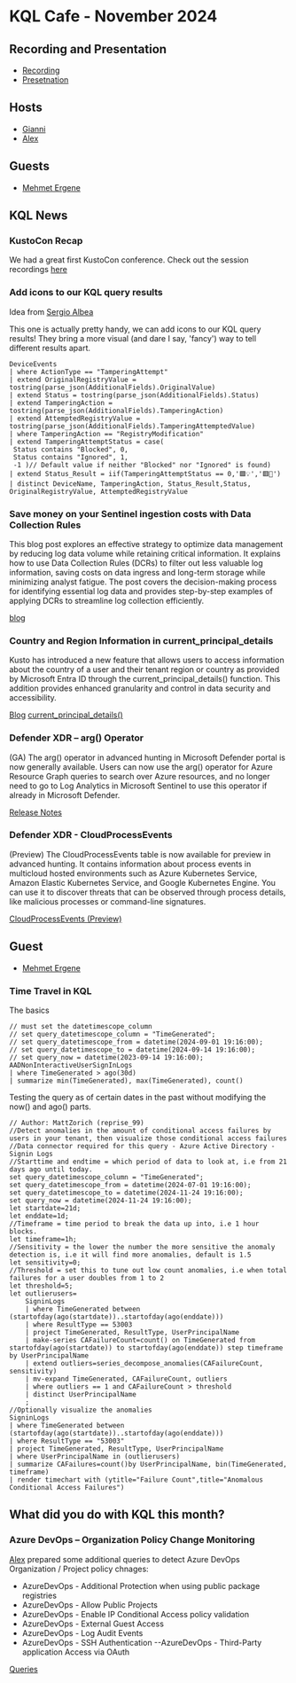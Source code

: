 # KQL Cafe - November 2024

## Recording and Presentation

- [Recording](https://www.youtube.com/watch?v=lcN4LBtPKPk)
- [Presetnation](/docs/Presentations/KQL%20Cafe%20-%20November%202024.pdf)

## Hosts

- [Gianni](https://twitter.com/castello_johnny)
- [Alex](https://twitter.com/alexverboon)

## Guests

- [Mehmet Ergene](https://twitter.com/Cyb3rMonk)

## KQL News

### KustoCon Recap

We had a great first KustoCon conference. Check out the session recordings [here](/docs/KustoCon/KustoCon%202024.md)

### Add icons to our KQL query results

Idea from [Sergio Albea](https://www.linkedin.com/in/sergioalbea/)

This one is actually pretty handy,  we can add icons to our KQL query results! They bring a more visual (and dare I say, 'fancy') way to tell different results apart.

```kql
DeviceEvents
| where ActionType == "TamperingAttempt"
| extend OriginalRegistryValue = tostring(parse_json(AdditionalFields).OriginalValue)
| extend Status = tostring(parse_json(AdditionalFields).Status)
| extend TamperingAction = tostring(parse_json(AdditionalFields).TamperingAction)
| extend AttemptedRegistryValue = tostring(parse_json(AdditionalFields).TamperingAttemptedValue)
| where TamperingAction == "RegistryModification"
| extend TamperingAttemptStatus = case(
 Status contains "Blocked", 0,
 Status contains "Ignored", 1,
 -1 )// Default value if neither "Blocked" nor "Ignored" is found)
| extend Status_Result = iif(TamperingAttemptStatus == 0,'🟩💡','🟥🚨')
| distinct DeviceName, TamperingAction, Status_Result,Status, OriginalRegistryValue, AttemptedRegistryValue
```

### Save money on your Sentinel ingestion costs with Data Collection Rules

This blog post explores an effective strategy to optimize data management by reducing log data volume while retaining critical information. It explains how to use Data Collection Rules (DCRs) to filter out less valuable log information, saving costs on data ingress and long-term storage while minimizing analyst fatigue. The post covers the decision-making process for identifying essential log data and provides step-by-step examples of applying DCRs to streamline log collection efficiently.

[blog](https://techcommunity.microsoft.com/blog/microsoftsentinelblog/save-money-on-your-sentinel-ingestion-costs-with-data-collection-rules/4270256)

### Country and Region Information in current_principal_details

Kusto has introduced a new feature that allows users to access information about the country of a user and their tenant region or country as provided by Microsoft Entra ID through the current_principal_details() function. This addition provides enhanced granularity and control in data security and accessibility.

[Blog](https://techcommunity.microsoft.com/blog/azuredataexplorer/country-and-region-information-in-current-principal-details/4275454)
[current_principal_details()](https://learn.microsoft.com/en-us/kusto/query/current-principal-details-function?view=microsoft-fabric)

### Defender XDR – arg() Operator

(GA) The arg() operator in advanced hunting in Microsoft Defender portal is now generally available. Users can now use the arg() operator for Azure Resource Graph queries to search over Azure resources, and no longer need to go to Log Analytics in Microsoft Sentinel to use this operator if already in Microsoft Defender.

[Release Notes](https://learn.microsoft.com/en-us/defender-xdr/whats-new#november-2024)

### Defender XDR - CloudProcessEvents

(Preview) The CloudProcessEvents table is now available for preview in advanced hunting. It contains information about process events in multicloud hosted environments such as Azure Kubernetes Service, Amazon Elastic Kubernetes Service, and Google Kubernetes Engine.
You can use it to discover threats that can be observed through process details, like malicious processes or command-line signatures.

[CloudProcessEvents (Preview)](https://learn.microsoft.com/en-us/defender-xdr/advanced-hunting-cloudprocessevents-table)

## Guest

- [Mehmet Ergene](https://twitter.com/Cyb3rMonk)

### Time Travel in KQL

The basics

```kql
// must set the datetimescope_column
// set query_datetimescope_column = "TimeGenerated";
// set query_datetimescope_from = datetime(2024-09-01 19:16:00);
// set query_datetimescope_to = datetime(2024-09-14 19:16:00);
// set query_now = datetime(2023-09-14 19:16:00);
AADNonInteractiveUserSignInLogs
| where TimeGenerated > ago(30d)
| summarize min(TimeGenerated), max(TimeGenerated), count()
```

Testing the query as of certain dates in the past without modifying the now() and ago() parts.

```kql
// Author: MattZorich (reprise_99)
//Detect anomalies in the amount of conditional access failures by users in your tenant, then visualize those conditional access failures
//Data connector required for this query - Azure Active Directory - Signin Logs
//Starttime and endtime = which period of data to look at, i.e from 21 days ago until today.
set query_datetimescope_column = "TimeGenerated";
set query_datetimescope_from = datetime(2024-07-01 19:16:00);
set query_datetimescope_to = datetime(2024-11-24 19:16:00);
set query_now = datetime(2024-11-24 19:16:00);
let startdate=21d;
let enddate=1d;
//Timeframe = time period to break the data up into, i.e 1 hour blocks.
let timeframe=1h;
//Sensitivity = the lower the number the more sensitive the anomaly detection is, i.e it will find more anomalies, default is 1.5
let sensitivity=0;
//Threshold = set this to tune out low count anomalies, i.e when total failures for a user doubles from 1 to 2
let threshold=5;
let outlierusers=
    SigninLogs
    | where TimeGenerated between (startofday(ago(startdate))..startofday(ago(enddate)))
    | where ResultType == 53003
    | project TimeGenerated, ResultType, UserPrincipalName
    | make-series CAFailureCount=count() on TimeGenerated from startofday(ago(startdate)) to startofday(ago(enddate)) step timeframe by UserPrincipalName 
    | extend outliers=series_decompose_anomalies(CAFailureCount, sensitivity)
    | mv-expand TimeGenerated, CAFailureCount, outliers
    | where outliers == 1 and CAFailureCount > threshold
    | distinct UserPrincipalName
    ;
//Optionally visualize the anomalies
SigninLogs
| where TimeGenerated between (startofday(ago(startdate))..startofday(ago(enddate)))
| where ResultType == "53003"
| project TimeGenerated, ResultType, UserPrincipalName
| where UserPrincipalName in (outlierusers)
| summarize CAFailures=count()by UserPrincipalName, bin(TimeGenerated, timeframe)
| render timechart with (ytitle="Failure Count",title="Anomalous Conditional Access Failures")
```

## What did you do with KQL this month?

### Azure DevOps – Organization Policy Change Monitoring

[Alex](https://twitter.com/alexverboon) prepared some additional queries to detect Azure DevOps Organization / Project policy chnages:

- AzureDevOps - Additional Protection when using public package registries
- AzureDevOps - Allow Public Projects
- AzureDevOps - Enable IP Conditional Access policy validation
- AzureDevOps - External Guest Access
- AzureDevOps - Log Audit Events
- AzureDevOps - SSH Authentication
--AzureDevOps - Third-Party application Access via OAuth

[Queries](https://github.com/alexverboon/Hunting-Queries-Detection-Rules/tree/main/AzureDevOps)
